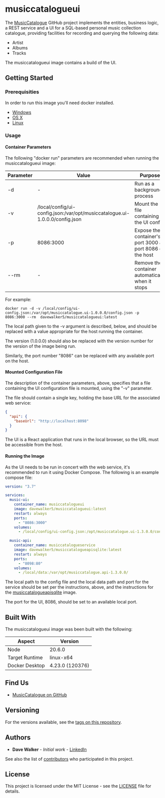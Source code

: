 # musiccatalogueui

The [MusicCatalogue](https://github.com/davewalker5/MusicCatalogue) GitHub project implements the entities, business logic, a REST service and a UI for a SQL-based personal music collection catalogue, providing facilities for recording and querying the following data:

- Artist
- Albums
- Tracks

The musiccatalogueui image contains a build of the UI.

## Getting Started

### Prerequisities

In order to run this image you'll need docker installed.

- [Windows](https://docs.docker.com/windows/started)
- [OS X](https://docs.docker.com/mac/started/)
- [Linux](https://docs.docker.com/linux/started/)

### Usage

#### Container Parameters

The following "docker run" parameters are recommended when running the musiccatalogueui image:

| Parameter | Value                                                                       | Purpose                                                   |
| --------- | --------------------------------------------------------------------------- | --------------------------------------------------------- |
| -d        | -                                                                           | Run as a background process                               |
| -v        | /local/config/ui-config.json:/var/opt/musiccatalogue.ui-1.0.0.0/config.json | Mount the file containing the UI config                   |
| -p        | 8086:3000                                                                   | Expose the container's port 3000 as port 8086 on the host |
| --rm      | -                                                                           | Remove the container automatically when it stops          |

For example:

```shell
docker run -d -v /local/config/ui-config.json:/var/opt/musiccatalogue.ui-1.0.0.0/config.json -p 8086:3000 --rm  davewalker5/musiccatalogueui:latest
```

The local path given to the -v argument is described, below, and should be replaced with a value appropriate for the host running the container.

The version (1.0.0.0) should also be replaced with the version number for the version of the image being run.

Similarly, the port number "8086" can be replaced with any available port on the host.

#### Mounted Configuration File

The description of the container parameters, above, specifies that a file containing the UI configuration file is mounted, using the "-v" parameter.

The file should contain a single key, holding the base URL for the associated
web service:

```json
{
  "api": {
    "baseUrl": "http://localhost:8098"
  }
}
```

The UI is a React application that runs in the local browser, so the URL must be
accessible from the host.

#### Running the Image

As the UI needs to be run in concert with the web service, it's recommended to run
it using Docker Compose. The following is an example compose file:

```yml
version: "3.7"

services:
  music-ui:
    container_name: musiccatalogueui
    image: davewalker5/musiccatalogueui:latest
    restart: always
    ports:
      - "8086:3000"
    volumes:
      - /local/config/ui-config.json:/opt/musiccatalogue.ui-1.3.0.0/config.json

  music-api:
    container_name: musiccatalogueservice
    image: davewalker5/musiccatalogueapisqlite:latest
    restart: always
    ports:
      - "8098:80"
    volumes:
      - /local/data:/var/opt/musiccatalogue.api-1.3.0.0/
```

The local path to the config file and the local data path and port for the service should be set per the
instructions, above, and the instructions for the [musiccatalogueapisqlite](https://hub.docker.com/repository/docker/davewalker5/musiccatalogueapisqlite/) image.

The port for the UI, 8086, should be set to an available local port.

## Built With

The musiccatalogueui image was been built with the following:

| Aspect         | Version         |
| -------------- | --------------- |
| Node           | 20.6.0          |
| Target Runtime | linux-x64       |
| Docker Desktop | 4.23.0 (120376) |

## Find Us

- [MusicCatalogue on GitHub](https://github.com/davewalker5/MusicCatalogue)

## Versioning

For the versions available, see the [tags on this repository](https://github.com/davewalker5/MusicCatalogue/tags).

## Authors

- **Dave Walker** - _Initial work_ - [LinkedIn](https://www.linkedin.com/in/davewalker5/)

See also the list of [contributors](https://github.com/davewalker5/MusicCatalogue.Api/contributors) who
participated in this project.

## License

This project is licensed under the MIT License - see the [LICENSE](https://github.com/davewalker5/MusicCatalogue/blob/master/LICENSE) file for details.
